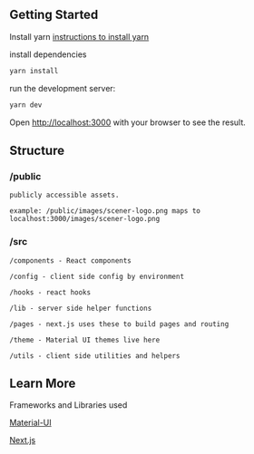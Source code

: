 


## Getting Started

Install yarn [instructions to install yarn](https://classic.yarnpkg.com/en/docs/install)

install dependencies

```bash
yarn install
```


run the development server:

```bash
yarn dev
```

Open [http://localhost:3000](http://localhost:3000) with your browser to see the result.


## Structure

### /public

    publicly accessible assets. 

    example: /public/images/scener-logo.png maps to localhost:3000/images/scener-logo.png

### /src

    /components - React components

    /config - client side config by environment

    /hooks - react hooks

    /lib - server side helper functions

    /pages - next.js uses these to build pages and routing

    /theme - Material UI themes live here 

    /utils - client side utilities and helpers
  

## Learn More

Frameworks and Libraries used

[Material-UI](https://material-ui.com/)

[Next.js](https://nextjs.org/docs)